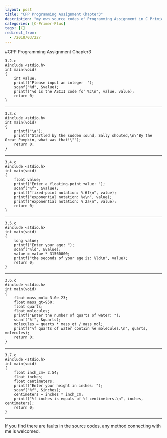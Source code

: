 ```yaml
---
layout: post
title: "CPP Programming Assignment Chapter3"
description: "my own source codes of Programming Assignment in C Primier Plus "
categories: [C-Primer-Plus]
tags: [C]
redirect_from:
  - /2018/03/22/
---
```

#CPP Programming Assignment Chapter3

	3.2.c
	#include <stdio.h>
	int main(void)
	{
    	int value;
    	printf("Please input an integer: ");
    	scanf("%d", &value);
    	printf("%d is the ASCII code for %c\n", value, value);
    	return 0;
	}
	
---
	3.3.c
	#include <stdio.h>
	int main(void)
	{
    	printf("\a");
    	printf("Startled by the sudden sound, Sally shouted,\n\"By the Great Pumpkin, what was that!\"");
    	return 0;
	}
	
---
	3.4.c
	#include <stdio.h>
	int main(void)
	{
	    float value;
	    printf("Enter a floating-point value: ");
	    scanf("%f", &value);
	    printf("fixed-point notation: %.6f\n", value);
	    printf("exponential notation: %e\n", value);
	    printf("exponential notation: %.2a\n", value);
	    return 0;
	}
	
---
	3.5.c
	#include <stdio.h>
	int main(void)
	{
	    long value;
	    printf("Enter your age: ");
	    scanf("%ld", &value);
	    value = value * 31560000;
	    printf("the seconds of your age is: %ld\n", value);
	    return 0;
	}
	
---
	3.6.c
	#include <stdio.h>
	int main(void)
	{
	    float mass_mol= 3.0e-23;
	    float mass_qt=950;
	    float quarts;
	    float molecules;
	    printf("Enter the number of quarts of water: ");
	    scanf("%f", &quarts);
	    molecules = quarts * mass_qt / mass_mol;
	    printf("%f quarts of water contain %e molecules.\n", quarts, molecules);
	    return 0;
	}
	
---
	3.7.c
	#include <stdio.h>
	int main(void)
	{
    	float inch_cm= 2.54;
    	float inches;
    	float centimeters;
    	printf("Enter your height in inches: ");
    	scanf("%f", &inches);
    	centimeters = inches * inch_cm;
    	printf("%f inches is equals of %f centimeters.\n", inches, centimeters);
    	return 0;
	}

---
  If you find there are faults in the source codes, any method connecting with me is welcomed.

